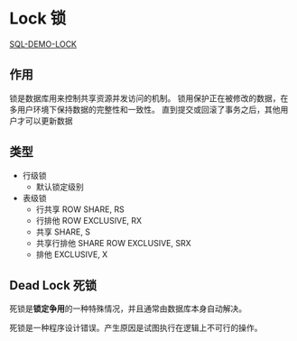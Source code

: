 # Lock 锁

[SQL-DEMO-LOCK](../../sql_demo/dml/lock.sql)

## 作用

锁是数据库用来控制共享资源并发访问的机制。
锁用保护正在被修改的数据，在多用户环境下保持数据的完整性和一致性。
直到提交或回滚了事务之后，其他用户才可以更新数据


## 类型

- 行级锁
  - 默认锁定级别
- 表级锁
  - 行共享 ROW SHARE, RS
  - 行排他 ROW EXCLUSIVE, RX
  - 共享 SHARE, S
  - 共享行排他 SHARE ROW EXCLUSIVE, SRX
  - 排他 EXCLUSIVE, X

## Dead Lock 死锁

死锁是**锁定争用**的一种特殊情况，并且通常由数据库本身自动解决。

死锁是一种程序设计错误。产生原因是试图执行在逻辑上不可行的操作。

